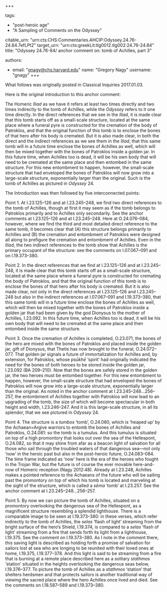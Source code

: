+++

tags:
- "post-heroic age"
- "A Sampling of Comments on the Odyssey"

citable_urn: "urn:cts:CHS:Commentaries.AHCIP:Odyssey.24.76-24.84.7efLPt2"
target_urn: "urn:cts:greekLit:tlg0012.tlg002:24.76-24.84"
title: "Odyssey 24.76-84/ anchor comment on: tomb of Achilles, part 3"

authors:
- email: "gnagy@chs.harvard.edu"
  name: "Gregory Nagy"
  username: "gnagy"
+++

<p>What follows was originally posted in Classical Inquiries  2017.01.03.</p><p>Here is the original introduction to this anchor comment:</p><p>The Homeric <em>Iliad</em> as we have it refers at least two times directly and two times indirectly to the tomb of Achilles, while the <em>Odyssey</em> refers to it one time directly. In the direct references that we see in the <em>Iliad</em>, it is made clear that this tomb starts off as a small-scale structure, located at the same place where a funeral pyre is constructed for the cremation of the body of Patroklos, and that the original function of this tomb is to enclose the bones of that hero after his body is cremated. But it is also made clear, in both the direct and the indirect references as we see them in the <em>Iliad</em>, that this same tomb will in a future time enclose the bones of Achilles as well, which will then be mixed together with the bones of Patroklos inside a golden jar. In this future time, when Achilles too is dead, it will be his own body that will need to be cremated at the same place and then entombed in the same structure. For this new entombment to happen, however, the small-scale structure that had enveloped the bones of Patroklos will now grow into a large-scale structure, exponentially larger than the original. Such is the tomb of Achilles as pictured in <em>Odyssey</em> 24.  </p><p>The Introduction was then followed by five interconnected points:</p><p>Point 1. At I.23.125–126 and at I.23.245–248, we find two direct references to the tomb of Achilles, though at first it may seem as if the tomb belongs to Patroklos primarily and to Achilles only secondarily. See the anchor comments at I.23.125–126 and at I.23.245–248. Here at O.24.076–084, however, where we find the third and most detailed direct reference to the same tomb, it becomes clear that (A) this structure belongs primarily to Achilles and (B) the cremation and entombment of Patroklos were designed all along to prefigure the cremation and entombment of Achilles. Even in the <em>Iliad</em>, the two indirect references to the tomb show that Achilles is the primary occupant of the structure: see the comments on I.07.067–091 and on I.19.373–380.</p><p>Point 2. In the direct references that we find at I.23.125–126 and at I.23.245–248, it is made clear that this tomb starts off as a small-scale structure, located at the same place where a funeral pyre is constructed for cremating the body of Patroklos, and that the original function of this tomb is to enclose the bones of that hero after his body is cremated. But it is also made clear, not only in the direct references at I.23.125–126 and I.23.245–248 but also in the indirect references at I.07.067–091 and I.19.373–380, that this same tomb will in a future time enclose the bones of Achilles as well, which will then be mixed together with the bones of Patroklos inside a golden jar that had been given by the god Dionysus to the mother of Achilles, I.23.092. In this future time, when Achilles too is dead, it will be his own body that will need to be cremated at the same place and then entombed inside the same structure.</p><p>Point 3. Once the cremation of Achilles is completed, O.23.071, the bones of the hero are mixed with the bones of Patroklos and placed inside the golden jar, gift of Dionysus, that Thetis has now brought to the funeral, O.24.072–077. That golden jar signals a future of immortalization for Achilles and, by extension, for Patroklos, whose <em>psūkhē</em> ‘spirit’ had originally indicated the need for the bones of both heroes to be stored inside the golden jar, I.23.092 (BA 209–210). Now that the bones are safely stored in the golden jar, the two heroes must be entombed together. For this new entombment to happen, however, the small-scale structure that had enveloped the bones of Patroklos will now grow into a large-scale structure, exponentially larger than the original. As noted in the anchor comment at I.23.245–248…256–257, the entombment of Achilles together with Patroklos will now lead to an upgrading of the tomb, the size of which will become spectacular in both height and width, I.23.246–247. And it is this large-scale structure, in all its splendor, that we see pictured in <em>Odyssey</em> 24.</p><p>Point 4. The structure is a <em>tumbos</em> ‘tomb’, O.24.080, which is ‘heaped up’ by the Achaean=Argive warriors to entomb the bones of Achilles and Patroklos, O.24.081: so the tomb is a tumulus. And this tumulus is situated on top of a high promontory that looks out over the sea of the Hellespont, O.24.082, so that it may shine from afar as a beacon light of salvation for all those who sail through the troubled waters of that dangerous sea—not only ‘now’ in the heroic past but also in the post-heroic future, O.24.083–084. The time frame indicated as ‘now’ here is the era of the heroes who fought in the Trojan War, but the future is of course the ever movable here-and-now of Homeric reception (Nagy 2012:48). Already at I.23.248, Achilles makes a pointed reference to the Achaeans of the future who will be sailing past the promontory on top of which his tomb is located and marveling at the sight of the structure, which is called a <em>sēma</em> ‘tomb’ at I.23.257. See the anchor comment at I.23.245–248…256–257.</p><p>Point 5. By now we can picture the tomb of Achilles, situated on a promontory overlooking the dangerous sea of the Hellespont, as a magnificent structure resembling a splendid lighthouse. There is a comparable image to be seen at I.19.373–380: in these verses, which refer indirectly to the tomb of Achilles, the <em>selas</em> ‘flash of light’ streaming from the bright surface of the hero’s Shield, I.19.374, is compared to a <em>selas</em> ‘flash of light’ streaming from a fire that sends forth its light from a lighthouse, I.19.375. See the comment on I.19.373–380. As I note in the comment there, this saving light is described as holding forth a promise of salvation for sailors lost at sea who are longing to be reunited with their loved ones at home, I.19.375, I.19.377–378. And this light is said to be streaming from a fire that is burning at a remote place described here as a solitary <em>stathmos</em> ‘station’ situated in the heights overlooking the dangerous seas below, I.19.376–377. To picture the tomb of Achilles as a <em>stathmos</em> ‘station’ that shelters herdsmen and that protects sailors is another traditional way of viewing the sacred place where the hero Achilles once lived and died. See the comments on I.18.587–589 and I.19.373–380.</p>